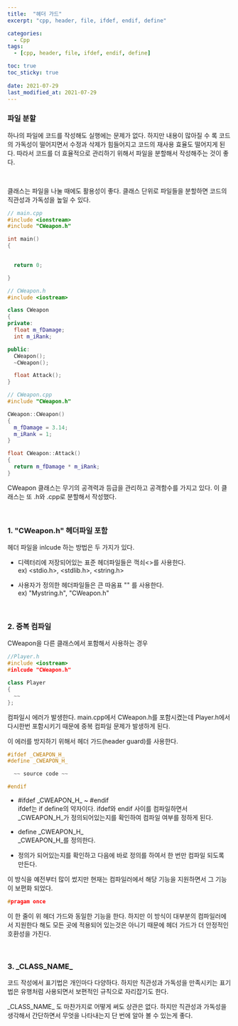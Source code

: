```yaml
---
title:  "헤더 가드"
excerpt: "cpp, header, file, ifdef, endif, define"

categories:
  - Cpp
tags:
  - [cpp, header, file, ifdef, endif, define]

toc: true
toc_sticky: true
 
date: 2021-07-29
last_modified_at: 2021-07-29
---  
```


### 파일 분할
하나의 파일에 코드를 작성해도 실행에는 문제가 없다. 하지만 내용이 많아질 수 록 코드의 가독성이 떨어지면서 수정과 삭제가 힘들어지고 코드의 재사용 효율도 떨어지게 된다. 따라서 코드를 더 효율적으로 관리하기 위해서 파일을 분할해서 작성해주는 것이 좋다.  


<br/>

클래스는 파일을 나눌 때에도 활용성이 좋다. 클래스 단위로 파일들을 분할하면 코드의 직관성과 가독성을 높일 수 있다.

```cpp
// main.cpp
#include <ionstream>
#include "CWeapon.h"

int main()
{
  

  return 0;

}

// CWeapon.h
#include <iostream>

class CWeapon
{
private:
  float m_fDamage;
  int m_iRank;

public:
  CWeapon();
  ~CWeapon();

  float Attack();
}

// CWeapon.cpp
#include "CWeapon.h"

CWeapon::CWeapon()
{
  m_fDamage = 3.14;
  m_iRank = 1;
}

float CWeapon::Attack()
{
  return m_fDamage * m_iRank;
}
```

CWeapon 클래스는 무기의 공격력과 등급을 관리하고 공격함수를 가지고 있다. 이 클래스는 또 .h와 .cpp로 분할해서 작성했다. 

<br/>

### 1. "CWeapon.h" 헤더파일 포함  
헤더 파일을 inlcude 하는 방법은 두 가지가 있다.  

  * 디렉터리에 저장되어있는 표준 헤더파일들은 꺽쇠<>를 사용한다.  
    ex) \<stdio\.h\>,  \<stdlib\.h\>, \<string\.h\>

  * 사용자가 정의한 헤더파일들은 큰 따옴표 "" 를 사용한다.  
    ex) "Mystring.h", "CWeapon.h"
  
<br/>

### 2. 중복 컴파일
CWeapon을 다른 클래스에서 포함해서 사용하는 경우  
```cpp
//Player.h
#include <iostream>
#inlcude "CWeapon.h"

class Player
{
  ~~
};
```

컴파일시 에러가 발생한다. main.cpp에서 CWeapon.h를 포함시켰는데 Player.h에서 다시한번 포함시키기 때문에 중복 컴파일 문제가 발생하게 된다. 


이 에러를 방지하기 위해서 헤더 가드(header guard)를 사용한다.

```cpp
#ifdef _CWEAPON_H_
#define _CWEAPON_H_

  ~~ source code ~~

#endif
``` 

 * #ifdef \_CWEAPON_H_ ~ #endif  
 ifdef는 if define의 약자이다. 
 ifdef와 endif 사이를 컴파일하면서 \_CWEAPON_H_가 정의되어있는지를 확인하여 컴파일 여부를 정하게 된다.  

 * define \_CWEAPON_H_  
  _CWEAPON_H_를 정의한다. 

* 정의가 되어있는지를 확인하고 다음에 바로 정의를 하여서 한 번만 컴파일 되도록 만든다.

이 방식을 예전부터 많이 썼지만 현재는 컴파일러에서 해당 기능을 지원하면서 그 기능이 보편화 되었다.  

```cpp
#pragam once
```

이 한 줄이 위 헤더 가드와 동일한 기능을 한다. 하지만 이 방식이 대부분의 컴파일러에서 지원한다 해도 모든 곳에 적용되어 있는것은 아니기 때문에 헤더 가드가 더 안정적인 호환성을 가진다. 

<br/>

### 3. \_CLASS_NAME_
코드 작성에서 표기법은 개인마다 다양하다. 하지만 직관성과 가독성을 만족시키는 표기법은 유행처럼 사용되면서 보편적인 규칙으로 자리잡기도 한다.

\_CLASS_NAME_ 도 마찬가지로 어떻게 써도 상관은 없다. 하지만 직관성과 가독성을 생각해서 간단하면서 무엇을 나타내는지 단 번에 알아 볼 수 있는게 좋다.
